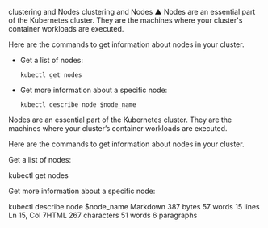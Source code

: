 clustering and Nodes
clustering and Nodes
▲
Nodes are an essential part of the Kubernetes cluster. They are the machines where your cluster's container workloads are executed.

Here are the commands to get information about nodes in your cluster.
-   Get a list of nodes:
    
    ```
    kubectl get nodes
    
    ```
    
-   Get more information about a specific node:
    
    ```
    kubectl describe node $node_name
    ```
Nodes are an essential part of the Kubernetes cluster. They are the machines where your cluster’s container workloads are executed.

Here are the commands to get information about nodes in your cluster.

Get a list of nodes:

kubectl get nodes

Get more information about a specific node:

kubectl describe node $node_name
Markdown 387 bytes 57 words 15 lines Ln 15, Col 7HTML 267 characters 51 words 6 paragraphs